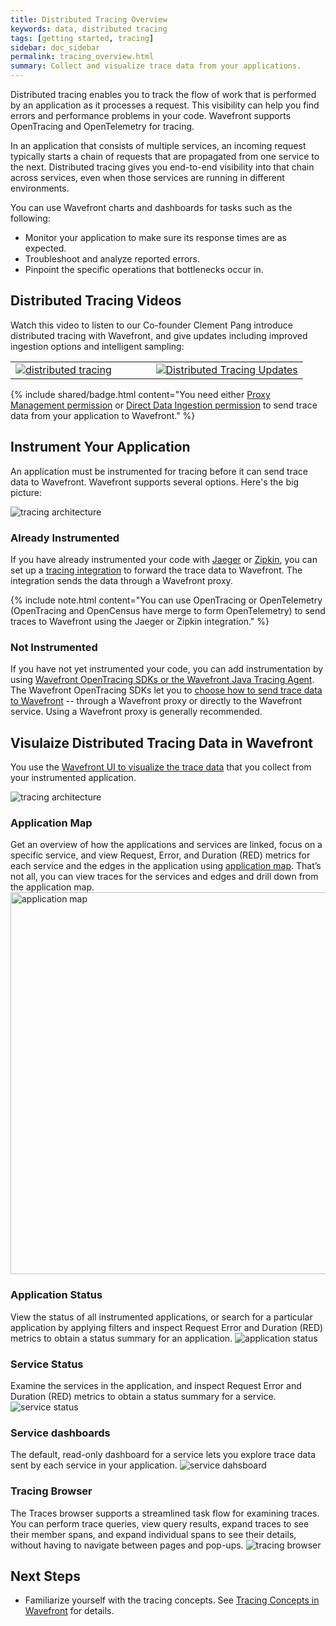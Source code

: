 ```yaml
---
title: Distributed Tracing Overview
keywords: data, distributed tracing
tags: [getting started, tracing]
sidebar: doc_sidebar
permalink: tracing_overview.html
summary: Collect and visualize trace data from your applications.
---
```


Distributed tracing enables you to track the flow of work that is performed by an application as it processes a request. This visibility can help you find errors and performance problems in your code. Wavefront supports OpenTracing and OpenTelemetry for tracing.

In an application that consists of multiple services, an incoming request typically starts a chain of requests that are propagated from one service to the next.  Distributed tracing gives you end-to-end visibility into that chain across services, even when those services are running in different environments.

You can use Wavefront charts and dashboards for tasks such as the following:

* Monitor your application to make sure its response times are as expected.
* Troubleshoot and analyze reported errors.
* Pinpoint the specific operations that bottlenecks occur in.

## Distributed Tracing Videos

Watch this video to listen to our Co-founder Clement Pang introduce distributed tracing with Wavefront, and give updates including improved ingestion options and intelligent sampling:

<table style="width: 100%;">
<tbody>
<tr><td width="48%"><a href="https://youtu.be/Z7mf_oZfcSE"><img src="/images/v_tracing_rev.png" alt="distributed tracing"/></a></td>
<td width="52%"><a href="https://youtu.be/SlROqypTUYk"><img src="/images/v_tracing_updates.png"  alt="Distributed Tracing Updates"/></a></td>
</tr>
</tbody>
</table>

{% include shared/badge.html content="You need either [Proxy Management permission](permissions_overview.html) or [Direct Data Ingestion permission](permissions_overview.html) to send trace data from your application to Wavefront." %}

## Instrument Your Application

An application must be instrumented for tracing before it can send trace data to Wavefront. Wavefront supports several options. Here's the big picture:

![tracing architecture](images/tracing_send_data_to_wavefront.png)

### Already Instrumented
If you have already instrumented your code with [Jaeger](jaeger.html) or [Zipkin](zipkin.html), you can set up a [tracing integration](tracing_integrations.html) to forward the trace data to Wavefront. The integration sends the data through a Wavefront proxy.

{% include note.html content="You can use OpenTracing or OpenTelemetry (OpenTracing and OpenCensus have merge to form OpenTelemetry) to send traces to Wavefront using the Jaeger or Zipkin integration." %}

### Not Instrumented 
If you have not yet instrumented your code, you can add instrumentation by using [Wavefront OpenTracing SDKs or the Wavefront Java Tracing Agent](tracing_instrumenting_frameworks.html#step-2-get-data-flowing-into-wavefront).
The Wavefront OpenTracing SDKs let you to [choose how to send trace data to Wavefront](tracing_instrumenting_frameworks.html#step-1-prepare-to-send-data-to-wavefront) -- through a Wavefront proxy or directly to the Wavefront service. Using a Wavefront proxy is generally recommended. <!--- See XX for guidelines for choosing a proxy vs. direct ingestion. --->

## Visulaize Distributed Tracing Data in Wavefront

You use the [Wavefront UI to visualize the trace data](tracing_ui_overview.html) that you collect from your instrumented application.

![tracing architecture](images/tracing_ui_horizontal.png)

### Application Map 

Get an overview of how the applications and services are linked, focus on a specific service, and view Request, Error, and Duration (RED) metrics for each service and the edges in the application using [application map](/tracing_ui_overview.html#application-map-beta). That’s not all, you can view traces for the services and edges and drill down from the application map.
<img src="/images/application_map_intro.png" alt="application map" width="1200" height="611">

### Application Status

View the status of all instrumented applications, or search for a particular application by applying filters and inspect Request Error and Duration (RED) metrics to obtain a status summary for an application.
![application status](/images/application_status_intro.png)


### Service Status

Examine the services in the application, and inspect Request Error and Duration (RED) metrics to obtain a status summary for a service.
![service status](/images/service_status_intro.png)

### Service dashboards

The default, read-only dashboard for a service lets you explore trace data sent by each service in your application. 
![service dahsboard](/images/service_dashboard_intro.png)

### Tracing Browser

The Traces browser supports a streamlined task flow for examining traces. You can perform trace queries, view query results, expand traces to see their member spans, and expand individual spans to see their details, without having to navigate between pages and pop-ups.
![tracing browser](/images/tracing_browser_intro.png)

## Next Steps 

- Familiarize yourself with the tracing concepts. See [Tracing Concepts in Wavefront](tracing_concepts.html) for details.
